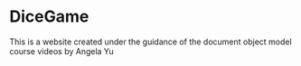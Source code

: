 # DiceGame
This is a website created under the guidance of the document object model course videos by Angela Yu
